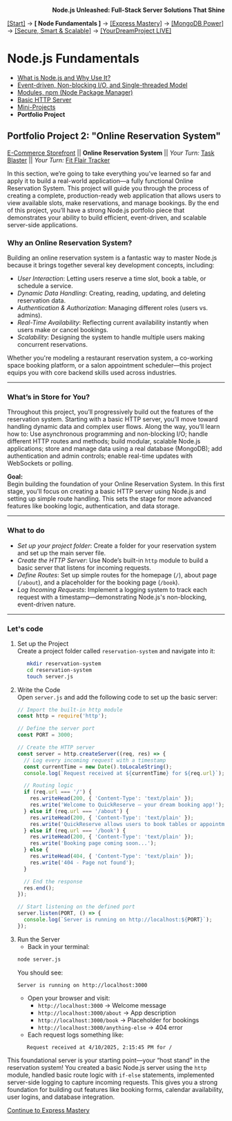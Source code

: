 **<p align="right">Node.js Unleashed: Full-Stack Server Solutions That Shine</p>**

[[Start]](../Introduction.md) → **[ Node Fundamentals ]** → [[Express Mastery]](../chapter-02/2-1.md) → [[MongoDB Power]](../chapter-03/3-1.md) → [[Secure, Smart & Scalable]](../chapter-04/4-1.md) → [[YourDreamProject LIVE]](../chapter-05/5-1.md)

# Node.js Fundamentals
* [What is Node.js and Why Use It?](1-1.md)
* [Event-driven, Non-blocking I/O, and Single-threaded Model](1-2.md)
* [Modules, npm (Node Package Manager)](1-3.md)
* [Basic HTTP Server](1-4.md)
* [Mini-Projects](1-5.md)
* **Portfolio Project**

## Portfolio Project 2: "Online Reservation System"

[E-Commerce Storefront](1-6.md) || **Online Reservation System** || *Your Turn:* [Task Blaster](1-6-3.md) || *Your Turn:* [Fit Flair Tracker](1-6-4.md)

In this section, we’re going to take everything you’ve learned so far and apply it to build a real-world application—a fully functional Online Reservation System. This project will guide you through the process of creating a complete, production-ready web application that allows users to view available slots, make reservations, and manage bookings. By the end of this project, you’ll have a strong Node.js portfolio piece that demonstrates your ability to build efficient, event-driven, and scalable server-side applications.

### Why an Online Reservation System?

Building an online reservation system is a fantastic way to master Node.js because it brings together several key development concepts, including:

- *User Interaction*: Letting users reserve a time slot, book a table, or schedule a service.
- *Dynamic Data Handling*: Creating, reading, updating, and deleting reservation data.
- *Authentication & Authorization*: Managing different roles (users vs. admins).
- *Real-Time Availability*: Reflecting current availability instantly when users make or cancel bookings.
- *Scalability*: Designing the system to handle multiple users making concurrent reservations.

Whether you're modeling a restaurant reservation system, a co-working space booking platform, or a salon appointment scheduler—this project equips you with core backend skills used across industries.

---
### What’s in Store for You?
Throughout this project, you’ll progressively build out the features of the reservation system. Starting with a basic HTTP server, you'll move toward handling dynamic data and complex user flows. Along the way, you’ll learn how to:
Use asynchronous programming and non-blocking I/O; handle different HTTP routes and methods; build modular, scalable Node.js applications; store and manage data using a real database (MongoDB); add authentication and admin controls; enable real-time updates with WebSockets or polling.

**Goal:**<br />
Begin building the foundation of your Online Reservation System. In this first stage, you'll focus on creating a basic HTTP server using Node.js and setting up simple route handling. This sets the stage for more advanced features like booking logic, authentication, and data storage.

---
### What to do
- *Set up your project folder*: Create a folder for your reservation system and set up the main server file.
- *Create the HTTP Server*: Use Node’s built-in `http` module to build a basic server that listens for incoming requests.
- *Define Routes*: Set up simple routes for the homepage (`/`), about page (`/about`), and a placeholder for the booking page (`/book`).
- *Log Incoming Requests*: Implement a logging system to track each request with a timestamp—demonstrating Node.js's non-blocking, event-driven nature.

---
### Let's code
1. Set up the Project<br />
   Create a project folder called `reservation-system` and navigate into it:
   ```bash
      mkdir reservation-system
      cd reservation-system
      touch server.js
   ```
2. Write the Code<br />
   Open `server.js` and add the following code to set up the basic server:
   ```javascript
   // Import the built-in http module
   const http = require('http');

   // Define the server port
   const PORT = 3000;

   // Create the HTTP server
   const server = http.createServer((req, res) => {
     // Log every incoming request with a timestamp
     const currentTime = new Date().toLocaleString();
     console.log(`Request received at ${currentTime} for ${req.url}`);

     // Routing logic
     if (req.url === '/') {
       res.writeHead(200, { 'Content-Type': 'text/plain' });
       res.write('Welcome to QuickReserve — your dream booking app!');
     } else if (req.url === '/about') {
       res.writeHead(200, { 'Content-Type': 'text/plain' });
       res.write('QuickReserve allows users to book tables or appointments easily.');
     } else if (req.url === '/book') {
       res.writeHead(200, { 'Content-Type': 'text/plain' });
       res.write('Booking page coming soon...');
     } else {
       res.writeHead(404, { 'Content-Type': 'text/plain' });
       res.write('404 - Page not found');
     }

     // End the response
     res.end();
   });

   // Start listening on the defined port
   server.listen(PORT, () => {
     console.log(`Server is running on http://localhost:${PORT}`);
   });
   ```
3. Run the Server
   - Back in your terminal:
    ```bash
    node server.js
    ```
    You should see:
    ```
    Server is running on http://localhost:3000
    ```
   - Open your browser and visit:
     - `http://localhost:3000` → Welcome message
     - `http://localhost:3000/about` → App description
     - `http://localhost:3000/book` → Placeholder for bookings
     - `http://localhost:3000/anything-else` → 404 error
   - Each request logs something like:
   ```
      Request received at 4/10/2025, 2:15:45 PM for /
   ```
   
This foundational server is your starting point—your “host stand” in the reservation system! You created a basic Node.js server using the `http` module, handled basic route logic with `if-else` statements, implemented server-side logging to capture incoming requests. This gives you a strong foundation for building out features like booking forms, calendar availability, user logins, and database integration.

[Continue to Express Mastery](../chapter-02/2-1.md)
